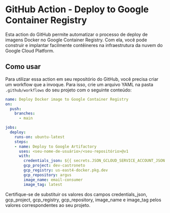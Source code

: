 # GitHub Action - Deploy to Google Container Registry

Esta action do GitHub permite automatizar o processo de deploy de imagens Docker no Google Container Registry. Com ela, você pode construir e implantar facilmente contêineres na infraestrutura da nuvem do Google Cloud Platform.

## Como usar

Para utilizar essa action em seu repositório do GitHub, você precisa criar um workflow que a invoque. Para isso, crie um arquivo YAML na pasta `.github/workflows` do seu projeto com o seguinte conteúdo:

```yaml
name: Deploy Docker image to Google Container Registry
on:
  push:
    branches:
      - main

jobs:
  deploy:
    runs-on: ubuntu-latest
    steps:
    - name: Deploy to Google Artifactory
      uses: <seu-nome-de-usuário>/<seu-repositório>@v1
      with:
        credentials_json: ${{ secrets.JSON_GCLOUD_SERVICE_ACCOUNT_JSON }}
        gcp_project: dev-castroneto
        gcp_registry: us-east4-docker.pkg.dev
        gcp_repository: argus
        image_name: email-consumer
        image_tag: latest
```

Certifique-se de substituir os valores dos campos credentials_json, gcp_project, gcp_registry, gcp_repository, image_name e image_tag pelos valores correspondentes ao seu projeto.